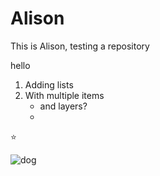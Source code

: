 # Alison

This is Alison, testing a repository

 hello
  1. Adding lists
  2. With multiple items
       - and layers?
       -
:star:

![dog](https://github.com/user-attachments/assets/ca03fc0a-766d-4ed5-9f78-32d117dda762)
